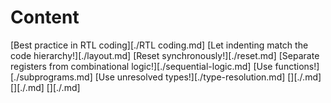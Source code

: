 # Content
[Best practice in RTL coding][./RTL coding.md]
  [Let indenting match the code hierarchy!][./layout.md]
  [Reset synchronously!][./reset.md]
  [Separate registers from combinational logic!][./sequential-logic.md]
  [Use functions!][./subprograms.md]
  [Use unresolved types!][./type-resolution.md]
  [][./.md]
  [][./.md]
  [][./.md]


